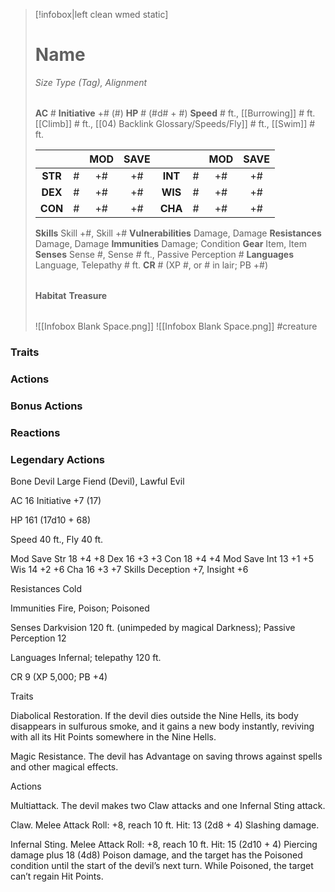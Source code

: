 > [!infobox|left clean wmed static]
> # Name
> *Size Type (Tag), Alignment*
> 
> | |
> | - |
> **AC** # **Initiative** +# (#)
> **HP** # (#d# + #)
> **Speed** # ft., [[Burrowing]] # ft. [[Climb]] # ft., [[04) Backlink Glossary/Speeds/Fly]] # ft., [[Swim]] # ft.
> 
> | | | MOD | SAVE | | | MOD | SAVE |
> | :-: | :-: | :-: | :-: | :-: | :-: | :-: | :-: |
> | **STR** | # | +# | +# | **INT** | # | +# | +# | 
> | **DEX** | # | +# | +# | **WIS** | # | +# | +# |
> | **CON** | # | +# | +# | **CHA** | # | +# | +# |
> **Skills** Skill +#, Skill +#
> **Vulnerabilities** Damage, Damage
> **Resistances** Damage, Damage
> **Immunities** Damage; Condition
> **Gear** Item, Item
> **Senses** Sense #, Sense # ft., Passive Perception #
> **Languages** Language, Telepathy # ft.
> **CR** # (XP #, or # in lair; PB +#)
>
> | |
> | - |
> **Habitat**
> **Treasure**
> 
> | |
> | - |
> ![[Infobox Blank Space.png]]
> ![[Infobox Blank Space.png]]
> #creature 


### Traits
### Actions
### Bonus Actions
### Reactions
### Legendary Actions
Bone Devil
Large Fiend (Devil), Lawful Evil

AC 16 Initiative +7 (17)

HP 161 (17d10 + 68)

Speed 40 ft., Fly 40 ft.

Mod	Save
Str	18	+4	+8
Dex	16	+3	+3
Con	18	+4	+4
Mod	Save
Int	13	+1	+5
Wis	14	+2	+6
Cha	16	+3	+7
Skills Deception +7, Insight +6

Resistances Cold

Immunities Fire, Poison; Poisoned

Senses Darkvision 120 ft. (unimpeded by magical Darkness); Passive Perception 12

Languages Infernal; telepathy 120 ft.

CR 9 (XP 5,000; PB +4)

Traits

Diabolical Restoration. If the devil dies outside the Nine Hells, its body disappears in sulfurous smoke, and it gains a new body instantly, reviving with all its Hit Points somewhere in the Nine Hells.

Magic Resistance. The devil has Advantage on saving throws against spells and other magical effects.

Actions

Multiattack. The devil makes two Claw attacks and one Infernal Sting attack.

Claw. Melee Attack Roll: +8, reach 10 ft. Hit: 13 (2d8 + 4) Slashing damage.

Infernal Sting. Melee Attack Roll: +8, reach 10 ft. Hit: 15 (2d10 + 4) Piercing damage plus 18 (4d8) Poison damage, and the target has the Poisoned condition until the start of the devil’s next turn. While Poisoned, the target can’t regain Hit Points.